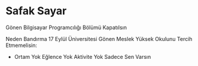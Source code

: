# Safak Sayar

Gönen Bilgisayar Programcılığı Bölümü Kapatılsın

Neden Bandırma 17 Eylül Üniversitesi Gönen Meslek Yüksek Okulunu Tercih Etmemelisin:

- Ortam Yok Eğlence Yok Aktivite Yok Sadece Sen Varsın